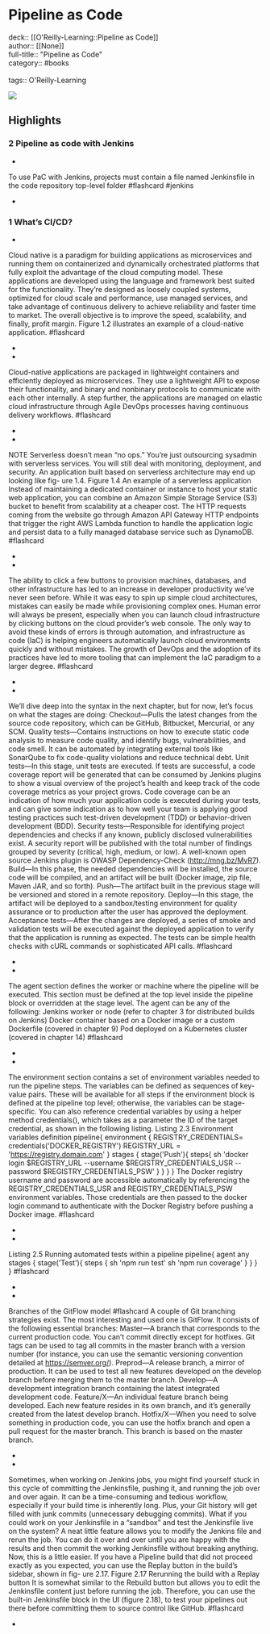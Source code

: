 # Pipeline as Code

deck:: [[O'Reilly-Learning::Pipeline as Code]]\
author:: [[None]]\
full-title:: "Pipeline as Code"\
category:: #books\
\
tags:: O'Reilly-Learning  

![](https://learning.oreilly.com/covers/9781617297540/)

## Highlights
### 2 Pipeline as code with Jenkins
- 

To use PaC with Jenkins, projects must contain a file named Jenkinsfile in the code repository top-level folder #flashcard  #jenkins 


    
-
### 1 What’s CI/CD?
- 

Cloud native is a paradigm for building applications as microservices and running them on containerized and dynamically orchestrated platforms that fully exploit the advantage of the cloud computing model. These applications are developed using the language and framework best suited for the functionality. They’re designed as loosely coupled systems, optimized for cloud scale and performance, use managed services, and take advantage of continuous delivery to achieve reliability and faster time to market.
     The overall objective is to improve the speed, scalability, and finally, profit margin. Figure 1.2 illustrates an example of a cloud-native application. #flashcard 


    
-
- 

Cloud-native applications are packaged in lightweight containers and efficiently deployed as microservices. They use a lightweight API to expose their functionality, and binary and nonbinary protocols to communicate with each other internally. A step further, the applications are managed on elastic cloud infrastructure through Agile DevOps processes having continuous delivery workflows. #flashcard 


    
-
- 

NOTE Serverless doesn’t mean “no ops.” You’re just outsourcing sysadmin with serverless services. You will still deal with monitoring, deployment, and security.
     An application built based on serverless architecture may end up looking like fig- ure 1.4.
     Figure 1.4 An example of a serverless application
     Instead of maintaining a dedicated container or instance to host your static web application, you can combine an Amazon Simple Storage Service (S3) bucket to benefit from scalability at a cheaper cost. The HTTP requests coming from the website go through Amazon API Gateway HTTP endpoints that trigger the right AWS Lambda function to handle the application logic and persist data to a fully managed database service such as DynamoDB. #flashcard 


    
-
- 

The ability to click a few buttons to provision machines, databases, and other infrastructure has led to an increase in developer productivity we’ve never seen before.
     While it was easy to spin up simple cloud architectures, mistakes can easily be made while provisioning complex ones. Human error will always be present, especially when you can launch cloud infrastructure by clicking buttons on the cloud provider’s web console.
     The only way to avoid these kinds of errors is through automation, and infrastructure as code (IaC) is helping engineers automatically launch cloud environments quickly and without mistakes. The growth of DevOps and the adoption of its practices have led to more tooling that can implement the IaC paradigm to a larger degree. #flashcard 


    
-
- 

We’ll dive deep into the syntax in the next chapter, but for now, let’s focus on what the stages are doing:
     Checkout—Pulls the latest changes from the source code repository, which can be GitHub, Bitbucket, Mercurial, or any SCM.
     Quality tests—Contains instructions on how to execute static code analysis to measure code quality, and identify bugs, vulnerabilities, and code smell. It can be automated by integrating external tools like SonarQube to fix code-quality violations and reduce technical debt.
     Unit tests—In this stage, unit tests are executed. If tests are successful, a code coverage report will be generated that can be consumed by Jenkins plugins to show a visual overview of the project’s health and keep track of the code coverage metrics as your project grows. Code coverage can be an indication of how much your application code is executed during your tests, and can give some indication as to how well your team is applying good testing practices such test-driven development (TDD) or behavior-driven development (BDD).
     Security tests—Responsible for identifying project dependencies and checks if any known, publicly disclosed vulnerabilities exist. A security report will be published with the total number of findings grouped by severity (critical, high, medium, or low). A well-known open source Jenkins plugin is OWASP Dependency-Check (http://mng.bz/MvR7).
     Build—In this phase, the needed dependencies will be installed, the source code will be compiled, and an artifact will be built (Docker image, zip file, Maven JAR, and so forth).
     Push—The artifact built in the previous stage will be versioned and stored in a remote repository.
     Deploy—In this stage, the artifact will be deployed to a sandbox/testing environment for quality assurance or to production after the user has approved the deployment.
     Acceptance tests—After the changes are deployed, a series of smoke and validation tests will be executed against the deployed application to verify that the application is running as expected. The tests can be simple health checks with cURL commands or sophisticated API calls. #flashcard 


    
-
- 

The agent section defines the worker or machine where the pipeline will be executed. This section must be defined at the top level inside the pipeline block or overridden at the stage level. The agent can be any of the following:
     Jenkins worker or node (refer to chapter 3 for distributed builds on Jenkins)
     Docker container based on a Docker image or a custom Dockerfile (covered in chapter 9)
     Pod deployed on a Kubernetes cluster (covered in chapter 14) #flashcard 


    
-
- 

The environment section contains a set of environment variables needed to run the pipeline steps. The variables can be defined as sequences of key-value pairs. These will be available for all steps if the environment block is defined at the pipeline top level; otherwise, the variables can be stage-specific. You can also reference credential variables by using a helper method credentials(), which takes as a parameter the ID of the target credential, as shown in the following listing.
     Listing 2.3 Environment variables definition
     pipeline{
     environment {
     REGISTRY_CREDENTIALS= credentials('DOCKER_REGISTRY')
     REGISTRY_URL = 'https://registry.domain.com'
     }
     stages {
     stage('Push'){
     steps{
     sh 'docker login $REGISTRY_URL --username $REGISTRY_CREDENTIALS_USR --password $REGISTRY_CREDENTIALS_PSW'
     }
     }
     }
     }
     The Docker registry username and password are accessible automatically by referencing the REGISTRY_CREDENTIALS_USR and REGISTRY_CREDENTIALS_PSW environment variables. Those credentials are then passed to the docker login command to authenticate with the Docker Registry before pushing a Docker image. #flashcard 


    
-
- 

Listing 2.5 Running automated tests within a pipeline
     pipeline{
     agent any
     stages {
     stage('Test'){
     steps {
     sh 'npm run test'
     sh 'npm run coverage'
     }
     }
     }
     } #flashcard 


    
-
- 
 Branches of the GitFlow model #flashcard 
    A couple of Git branching strategies exist. The most interesting and used one is GitFlow. It consists of the following essential branches:
     Master—A branch that corresponds to the current production code. You can’t commit directly except for hotfixes. Git tags can be used to tag all commits in the master branch with a version number (for instance, you can use the semantic versioning convention detailed at https://semver.org/).
     Preprod—A release branch, a mirror of production. It can be used to test all new features developed on the develop branch before merging them to the master branch.
     Develop—A development integration branch containing the latest integrated development code.
     Feature/X—An individual feature branch being developed. Each new feature resides in its own branch, and it’s generally created from the latest develop branch.
     Hotfix/X—When you need to solve something in production code, you can use the hotfix branch and open a pull request for the master branch. This branch is based on the master branch.

    
-
- 

Sometimes, when working on Jenkins jobs, you might find yourself stuck in this cycle of committing the Jenkinsfile, pushing it, and running the job over and over again. It can be a time-consuming and tedious workflow, especially if your build time is inherently long. Plus, your Git history will get filled with junk commits (unnecessary debugging commits).
     What if you could work on your Jenkinsfile in a “sandbox” and test the Jenkinsfile live on the system? A neat little feature allows you to modify the Jenkins file and rerun the job. You can do it over and over until you are happy with the results and then commit the working Jenkinsfile without breaking anything.
     Now, this is a little easier. If you have a Pipeline build that did not proceed exactly as you expected, you can use the Replay button in the build’s sidebar, shown in fig- ure 2.17.
     Figure 2.17 Rerunning the build with a Replay button
     It is somewhat similar to the Rebuild button but allows you to edit the Jenkinsfile content just before running the job. Therefore, you can use the built-in Jenkinsfile block in the UI (figure 2.18), to test your pipelines out there before committing them to source control like GitHub. #flashcard 


    
-
